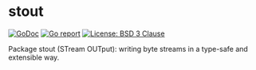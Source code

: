 # stout

[![GoDoc](https://godoc.org/github.com/maxim2266/stout?status.svg)](https://godoc.org/github.com/maxim2266/stout)
[![Go report](http://goreportcard.com/badge/maxim2266/stout)](http://goreportcard.com/report/maxim2266/stout)
[![License: BSD 3 Clause](https://img.shields.io/badge/License-BSD_3--Clause-yellow.svg)](https://opensource.org/licenses/BSD-3-Clause)

Package stout (STream OUTput): writing byte streams in a type-safe and extensible way.
